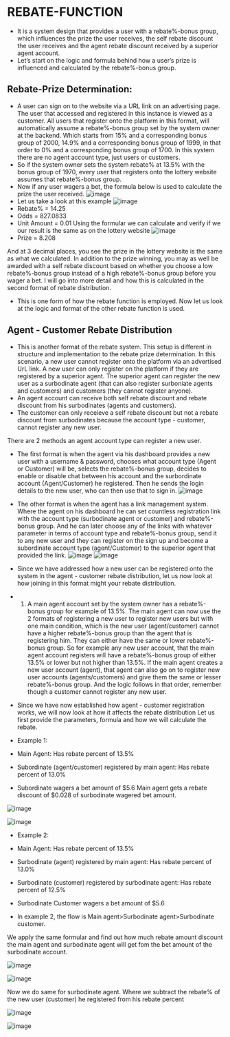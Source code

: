 # REBATE-FUNCTION
- It is a system design that provides a user with a rebate%-bonus group, which influences the prize the user receives, the self rebate discount the user receives and the agent rebate discount received by a superior agent account.
- Let’s start on the logic and formula behind how a user’s prize is influenced and calculated by the rebate%-bonus group.
## Rebate-Prize Determination:
- A user can sign on to the website via a URL link on an advertising page. The user that accessed and registered in this instance is viewed as a customer. All users that register onto the platform in this format, will automatically assume a rebate%-bonus group set by the system owner at the backend. Which starts from 15% and a corresponding bonus group of 2000, 14.9% and a corresponding bonus group of 1999, in that order to 0% and a corresponding bonus group of 1700. In this system there are no agent account type, just users or customers.
- So if the system owner sets the system rebate% at 13.5% with the bonus group of 1970, every user that registers onto the lottery website assumes that rebate%-bonus group. 
- Now if any user wagers a bet, the formula below is used to calculate the prize the user received.
![image](https://github.com/user-attachments/assets/1322c721-d89a-4981-9507-1b45d9cddc6f)
- Let us take a look at this example
![image](https://github.com/user-attachments/assets/f1545f45-f752-41d6-a7b1-dce1f6273581)
- Rebate% = 14.25
- Odds = 827.0833
- Unit Amount = 0.01
Using the formular we can calculate and verify if we our result is the same as on the lottery website
![image](https://github.com/user-attachments/assets/eb70791c-be9a-477c-9dbc-aab32e6ba4f9)
- Prize = 8.208

And at 3 decimal places, you see the prize in the lottery website is the same as what we calculated.
In addition to the prize winning, you may as well be awarded with a self rebate discount based on whether you choose a low rebate%-bonus group instead of a high rebate%-bonus group before you wager a bet. I will go into more detail and how this is calculated in the second format of rebate distribution.  

- This is one form of how the rebate function is employed. Now let us look at the logic and format of the other rebate function is used.

## Agent - Customer Rebate Distribution
- This is another format of the rebate system. This setup is different in structure and implementation to the rebate prize determination. In this scenario, a new user cannot register onto the platform via an advertised UrL link. A new user can only register on the platform if they are registered by a superior agent. The superior agent can register the new user as a surbodinate agent (that can also register surboniate agents and customers) and customers (they cannot register anyone).
- An agent account can receive both self rebate discount and rebate discount from his surbodinates (agents and customers).
- The customer can only receieve a self rebate discount but not a rebate discount from surbodinates because the account type - customer, cannot register any new user.

There are 2 methods an agent account type can register a new user.

- The first format is when the agent via his dashboard provides a new user with a username & password, chooses what account type (Agent or Customer) will be, selects the rebate%-bonus group, decides to enable or disable chat between his account and the surbordinate account (Agent/Customer) he registered. Then he sends the login details to the new user, who can then use that to sign in.
![image](https://github.com/user-attachments/assets/b82c5def-adb8-4e6d-a96d-bbd0cf032ccb)


- The other format is when the agent has a link management system. Where the agent on his dashboard he can set countless registration link with the account type (surbodinate agent or customer) and rebate%-bonus group. And he can later choose any of the links with whatever parameter in terms of account type and rebate%-bonus group, send it to any new user and they can register on the sign up and become a subordinate account type (agent/Customer) to the superior agent that provided the link.
 ![image](https://github.com/user-attachments/assets/e11e6fea-d662-432b-8190-0071ce0d6d7a)
 ![image](https://github.com/user-attachments/assets/81c13ea9-351c-40c1-a25c-799b6c632364)

- Since we have addressed how a new user can be registered onto the system in the agent - customer rebate distribution, let us now look at how joining in this format might your rebate distribution.

- 1. A main agent account set by the system owner has a rebate%-bonus group for example of 13.5%. The main agent can now use the 2 formats of registering a new user to register new users but with one main condition, which is the new user (agent/customer) cannot have a higher rebate%-bonus group than the agent that is registering him. They can either have the same or lower rebate%-bonus group. So for example any new user account, that the main agent account registers will have a rebate%-bonus group of either 13.5% or lower but not higher than 13.5%. If the main agent creates a new user account (agent), that agent can also go on to register new user accounts (agents/customers) and give them the same or lesser rebate%-bonus group. And the logic follows in that order, remember though a customer cannot register any new user.
- Since we have now established how agent - customer registration works, we will now look at how it affects the rebate distribution
Let us first provide the parameters, formula and how we will calculate the rebate.
- Example 1:
- Main Agent: Has rebate percent of 13.5%
- Subordinate (agent/customer) registered by main agent: Has rebate percent of 13.0%
- Subordinate wagers a bet amount of $5.6
Main agent gets a rebate discount of $0.028 of surbodinate wagered bet amount.

![image](https://github.com/user-attachments/assets/0903964a-30e7-4d2d-a409-10e25271a657)


![image](https://github.com/user-attachments/assets/ea07dd85-17f9-48eb-978d-6720bf00f2c0)

- Example 2:
- Main Agent: Has rebate percent of 13.5%
- Surbodinate (agent) registered by main agent: Has rebate percent of 13.0%
- Surbodinate (customer) registered by surbodinate agent: Has rebate percent of 12.5%
-  Surbodinate Customer wagers a bet amount of $5.6
  
- In example 2, the flow is Main agent>Surbodinate agent>Surbodinate customer.
  
We apply the same formular and find out how much rebate amount discount the main agent and surbodinate agent will get fom the bet amount of the surbodinate account.


![image](https://github.com/user-attachments/assets/7b021d85-832b-4639-8e04-65b8a65789a8)


![image](https://github.com/user-attachments/assets/a2ddf1fb-bb79-48f4-a243-58f796c2c39d)

Now we do same for surbodinate agent. Where we subtract the rebate% of the new user (customer) he registered from his rebate percent

![image](https://github.com/user-attachments/assets/85f2bc9f-80f5-4e60-891c-ebac9303a017)

![image](https://github.com/user-attachments/assets/474a754d-ea31-4faa-8b97-62885571c009)














